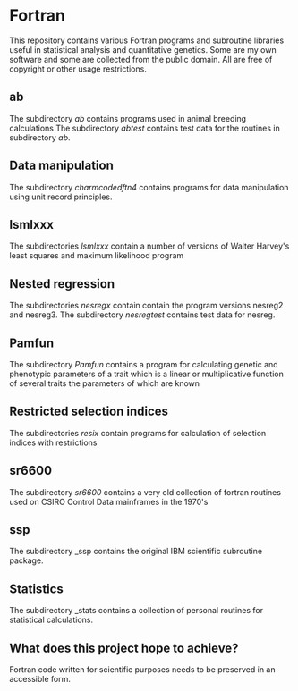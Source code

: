 # Fortran #
This repository contains various Fortran programs and subroutine libraries useful in statistical analysis and quantitative genetics. Some are my own software and some are collected from the public domain. All are free of copyright or other usage restrictions.

## ab ##
The subdirectory _ab_ contains programs used in animal breeding calculations
The subdirectory _abtest_ contains test data for the routines in subdirectory _ab_.

## Data manipulation ##
The subdirectory _charmcodedftn4_ contains programs for data manipulation using unit record principles.

## lsmlxxx ##
The subdirectories _lsmlxxx_ contain a number of versions of Walter Harvey's least squares and maximum likelihood program

## Nested regression ##
The subdirectories _nesregx_ contain contain the program versions nesreg2 and nesreg3. The subdirectory _nesregtest_ contains test data for nesreg.

## Pamfun ##
The subdirectory _Pamfun_ contains a program for calculating  genetic and phenotypic parameters of a trait which is a linear or multiplicative function of several traits the parameters of which are known

## Restricted selection indices  ##
The subdirectories _resix_ contain programs for calculation of selection indices with restrictions

## sr6600 ##
The subdirectory _sr6600_ contains  a very old collection of fortran routines used on CSIRO Control Data mainframes in the 1970's

## ssp ##
The subdirectory _ssp contains  the original IBM scientific subroutine package.

## Statistics ##
The subdirectory _stats contains a collection of personal routines for statistical calculations. 

## What does this project hope to achieve? ##
Fortran code written for scientific purposes needs to be preserved in an accessible form.


